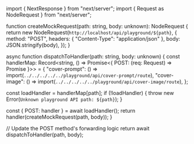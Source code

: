 import { NextResponse } from "next/server";
import { Request as NodeRequest } from "next/server";

function createMockRequest(path: string, body: unknown): NodeRequest {
  return new NodeRequest(`http://localhost/api/playground/${path}`, {
    method: "POST",
    headers: { "Content-Type": "application/json" },
    body: JSON.stringify(body),
  });
}

async function dispatchToHandler(path: string, body: unknown) {
  const handlerMap: Record<string, () => Promise<{ POST: (req: Request) => Promise<Response> }>> = {
    "cover-prompt": () => import(`../../../../../playground/api/cover-prompt/route`),
    "cover-image": () => import(`../../../../../playground/api/cover-image/route`),
  };

  const loadHandler = handlerMap[path];
  if (!loadHandler) {
    throw new Error(`Unknown playground API path: ${path}`);
  }

  const { POST: handler } = await loadHandler();
  return handler(createMockRequest(path, body));
}

// Update the POST method's forwarding logic
return await dispatchToHandler(path, body);
